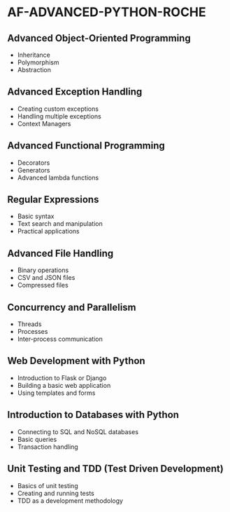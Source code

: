 # AF-ADVANCED-PYTHON-ROCHE
  
## Advanced Object-Oriented Programming

- Inheritance
- Polymorphism
- Abstraction
  
## Advanced Exception Handling

- Creating custom exceptions
- Handling multiple exceptions
- Context Managers
  
## Advanced Functional Programming

- Decorators
- Generators
- Advanced lambda functions
  
## Regular Expressions

- Basic syntax
- Text search and manipulation
- Practical applications
  
## Advanced File Handling

- Binary operations
- CSV and JSON files
- Compressed files
  
## Concurrency and Parallelism

- Threads
- Processes
- Inter-process communication
  
## Web Development with Python 

- Introduction to Flask or Django
- Building a basic web application
- Using templates and forms
  
## Introduction to Databases with Python 

- Connecting to SQL and NoSQL databases
- Basic queries
- Transaction handling
  
## Unit Testing and TDD (Test Driven Development)

- Basics of unit testing
- Creating and running tests
- TDD as a development methodology
